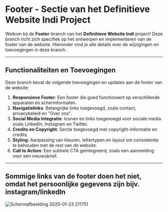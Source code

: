 # Footer - Sectie van het Definitieve Website Indi Project

Welkom bij de **Footer**-branch van het **Definitieve Website Indi** project! Deze branch richt zich specifiek op het ontwerpen en implementeren van de footer van de website. Hieronder vind je alle details over de wijzigingen en toevoegingen in deze branch.

---

## Functionaliteiten en Toevoegingen

Deze branch bevat de volgende toevoegingen en updates aan de footer van de website:

1. **Responsieve Footer**: Een footer die goed functioneert op verschillende apparaten en schermformaten.
2. **Navigatielinks**: Belangrijke links toegevoegd, zoals contact, privacybeleid en "Over ons".
3. **Social Media Integratie**: Iconen en links toegevoegd voor sociale media zoals LinkedIn, Instagram en Twitter.
4. **Credits en Copyright**: Sectie toegevoegd met copyright-informatie en credits.
5. **Styling**: Aanpassing van kleuren, lettertypen en layout om consistentie te behouden met de rest van de website.
6. **Call to Action**: Een subtiele CTA geïntegreerd, zoals een aanmelding voor een nieuwsbrief.

---
Sommige links van de footer doen het niet, omdat het persoonlijke gegevens zijn bijv. instagram/linkedIn
---

![Schermafbeelding 2025-01-23 211751](https://github.com/user-attachments/assets/1aa85c85-9b5d-4ab4-bab7-76002dcda4a3)



